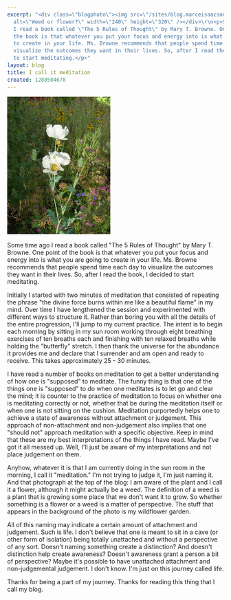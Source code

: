 ```yaml
---
excerpt: "<div class=\"blogphoto\"><img src=\"/sites/blog.marceisaacson.com/files/pictures/weed-flower.jpg\"
  alt=\"Weed or flower?\" width=\"240\" height=\"320\" /></div>\r\n<p>Some time ago
  I read a book called \"The 5 Rules of Thought\" by Mary T. Browne. One point of
  the book is that whatever you put your focus and energy into is what you are going
  to create in your life. Ms. Browne recommends that people spend time each day to
  visualize the outcomes they want in their lives. So, after I read the book, I decided
  to start meditating.</p>"
layout: blog
title: I call it meditation
created: 1280504678
---
```

<div class="blogphoto"><img src="/sites/blog.marceisaacson.com/files/pictures/weed-flower.jpg" alt="Weed or flower?" width="240" height="320" /></div>
<p>Some time ago I read a book called "The 5 Rules of Thought" by Mary T. Browne. One point of the book is that whatever you put your focus and energy into is what you are going to create in your life. Ms. Browne recommends that people spend time each day to visualize the outcomes they want in their lives. So, after I read the book, I decided to start meditating.</p>
<p>Initially I started with two minutes of meditation that consisted of repeating the phrase "the divine force burns within me like a beautiful flame" in my mind. Over time I have lengthened the session and experimented with different ways to structure it. Rather than boring you with all the details of the entire progression, I'll jump to my current practice. The intent is to begin each morning by sitting in my sun room working through eight breathing exercises of ten breaths each and finishing with ten relaxed breaths while holding the "butterfly" stretch. I then thank the universe for the abundance it provides me and declare that I surrender and am open and ready to receive. This takes approximately 25 - 30 minutes.</p>
<p>I have read a number of books on meditation to get a better understanding of how one is "supposed" to meditate. The funny thing is that one of the things one is "supposed" to do when one meditates is to let go and clear the mind; it is counter to the practice of meditation to focus on whether one is meditating correctly or not, whether that be during the meditation itself or when one is not sitting on the cushion. Meditation purportedly helps one to achieve a state of awareness without attachment or judgement. This approach of non-attachment and non-judgement also implies that one "should not" approach meditation with a specific objective. Keep in mind that these are my best interpretations of the things I have read. Maybe I've got it all messed up. Well, I'll just be aware of my interpretations and not place judgement on them.</p>
<p>Anyhow, whatever it is that I am currently doing in the sun room in the morning, I call it "meditation." I'm not trying to judge it, I'm just naming it. And that photograph at the top of the blog: I am aware of the plant and I call it a flower, although it might actually be a weed. The definition of a weed is a plant that is growing some place that we don't want it to grow. So whether something is a flower or a weed is a matter of perspective. The stuff that appears in the background of the photo is my wildflower garden.</p>
<p>All of this naming may indicate a certain amount of attachment and judgement. Such is life. I don't believe that one is meant to sit in a cave (or other form of isolation) being totally unattached and without a perspective of any sort. Doesn't naming something create a distinction? And doesn't distinction help create awareness? Doesn't awareness grant a person a bit of perspective? Maybe it's possible to have unattached attachment and non-judgemental judgement. I don't know. I'm just on this journey called life.</p>
<p>Thanks for being a part of my journey. Thanks for reading this thing that I call my blog.</p>
